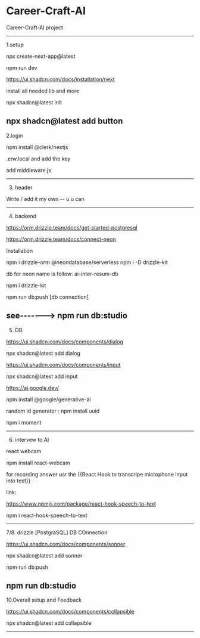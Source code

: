 # Career-Craft-AI
Career-Craft-AI project

--------------------------------------------------
1.setup

npx create-next-app@latest

npm run dev

https://ui.shadcn.com/docs/installation/next

install all needed lib and more

npx shadcn@latest init

npx shadcn@latest add button
--------------------------------------------------

2.login

npm install @clerk/nextjs

.env.local and add the key

add middleware.js

--------------------------------------------------
3. header

Write / add it my own -- u u can 

--------------------------------------------------
4. backend

https://orm.drizzle.team/docs/get-started-postgresql

https://orm.drizzle.team/docs/connect-neon

Installation

npm i drizzle-orm @neondatabase/serverless
npm i -D drizzle-kit

db for neon name is follow:
ai-inter-resum-db

npm i drizzle-kit	

npm run db:push  [db connection]

see-------> npm run db:studio
--------------------------------------------------

5. DB

https://ui.shadcn.com/docs/components/dialog

npx shadcn@latest add dialog

https://ui.shadcn.com/docs/components/input

npx shadcn@latest add input

https://ai.google.dev/

npm install @google/generative-ai

random id generator : npm install uuid

npm i moment

--------------------------------------------------
6. intervew to AI

react webcam

npm install react-webcam

for recording answer usr the {{React Hook to transcripe microphone input into text}}

link:

https://www.npmjs.com/package/react-hook-speech-to-text

npm i react-hook-speech-to-text

------------------------------------------------------------

7/8. drizzle [PostgraSQL] DB COnnection

https://ui.shadcn.com/docs/components/sonner

npx shadcn@latest add sonner

npm run db:push

npm run db:studio
------------------------------------------------------------

10.Overall setup and Feedback

https://ui.shadcn.com/docs/components/collapsible

npx shadcn@latest add collapsible

--------------------------------------------------
